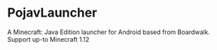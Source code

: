 # PojavLauncher
A Minecraft: Java Edition launcher for Android based from Boardwalk. Support up-to Minecraft 1.12
